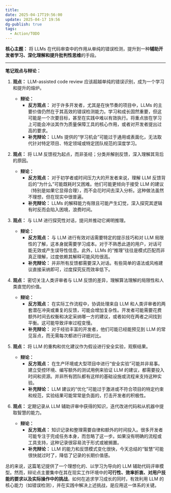 ```yaml
---
title: 
date: 2025-04-17T19:56:00
update: 2025-04-17 19:56
dg-publish: true
tags:
  - Action/TODO
---
```



**核心主题：** 将 LLMs 在代码审查中的作用从单纯的错误检测，提升到一种**辅助开发者学习、深化理解和提升批判性思维**的手段。

---

**笔记观点与辩论：**

1.  **观点：** LLM-assisted code review 应该超越单纯的错误识别，成为一个学习和提升的熔炉。
    *   **辩论：**
        *   **反方观点：** 对于许多开发者，尤其是在快节奏的项目中，LLMs 的主要价值仍然在于其高效的错误检测能力。学习和成长固然重要，但这可能是一个次要目标，甚至在实践中难以有效执行。将重点放在学习上可能会冲淡其作为质量保障工具的核心作用，或者对开发者提出过高的要求。
        *   **补充辩论：** LLMs 提供的“学习机会”可能过于通用或表面化，无法取代针对特定项目、特定领域或特定团队规范的深度学习。

2.  **观点：** 将 LLM 反馈视为起点，而非圣经；分类并解剖反馈，深入理解其背后的原因。
    *   **辩论：**
        *   **反方观点：** 对于初学者或时间压力大的开发者来说，理解 LLM 反馈背后的“为什么”可能既耗时又困难。他们可能更倾向于接受 LLM 的建议（特别是如果它显得合理），而不会花时间去深入分析。这种做法虽然不理想，但在现实中很普遍。
        *   **补充辩论：** LLMs 的解释能力有限且可能产生幻觉，深入探究其逻辑有时反而会陷入困境，浪费时间。

3.  **观点：** 与 LLM 进行探究性对话，提问并推动它阐明推理。
    *   **辩论：**
        *   **反方观点：** 与 LLM 进行有效对话需要特定的提示技巧和对 LLM 局限性的了解，这本身就需要学习成本。对于不熟悉此道的用户，对话可能无效或产生误导性信息。此外，LLMs 的“推理”往往是模式匹配而非真正理解，过度依赖其解释可能风险很高。
        *   **补充辩论：** 并非所有反馈都需要深入对话。有些简单的语法或风格建议直接采纳即可，过度探究反而效率低下。

4.  **观点：** 密切关注人类评审者与 LLM 反馈的差异，理解算法理解的局限性和人类直觉的价值。
    *   **辩论：**
        *   **反方观点：** 在实际工作流程中，协调处理来自 LLM 和人类评审者的两套潜在冲突或重复的反馈，可能会增加复杂性。开发者可能需要花费额外时间去权衡和决定采纳哪一方的建议，或者如何在两者之间找到平衡。这可能导致评审过程变慢。
        *   **补充辩论：** 对于经验丰富的开发者，他们可能已经能预见到 LLM 的常见盲点，而无需每次都进行详细对比。

5.  **观点：** 将 LLM 的重构和优化建议作为假设进行安全实验，观察结果。
    *   **辩论：**
        *   **反方观点：** 在生产环境或大型项目中进行“安全实验”可能并非易事。建立受控环境、编写额外的测试用例来验证 LLM 的建议，都需要投入时间和资源。并非所有团队都有这样的基础设施或流程来支持这种实验。
        *   **补充辩论：** LLM 建议的“优化”可能过于激进或不符合项目的特定约束和规范，实验结果可能常常是负面的，打击开发者的积极性。

6.  **观点：** 定期记录从 LLM 辅助评审中获得的知识，迭代改进代码和从机器中提取智慧的能力。
    *   **辩论：**
        *   **反方观点：** 知识记录和整理需要自律和额外的时间投入。很多开发者可能专注于完成任务本身，而忽略了这一步。如果没有明确的流程或工具支持，这种记录很容易流于形式或被搁置。
        *   **补充辩论：** LLM 的能力和反馈模式变化很快，今天总结的“智慧”可能很快就过时了，降低了记录的长期价值感。

总的来说，这篇笔记提供了一个理想化的、以学习为导向的 LLM 辅助代码评审模型。然而，辩论点主要集中在其在现实工作环境中的**可行性、效率折衷、对用户技能的要求以及实际操作中的挑战**。如何在追求学习成长的同时，有效利用 LLM 的核心能力（如错误检测），并在实践中解决上述挑战，是应用这一体系的关键。